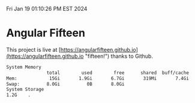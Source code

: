 Fri Jan 19 01:10:26 PM EST 2024

# Angular Fifteen


This project is live at [https://angularfifteen.github.io](https://angularfifteen.github.io "fifteen!") thanks to Github.

```bash
System Memory
               total        used        free      shared  buff/cache   available
Mem:            15Gi       1.9Gi       6.7Gi       319Mi       7.4Gi        13Gi
Swap:          8.0Gi          0B       8.0Gi
System Storage
1.2G	.
